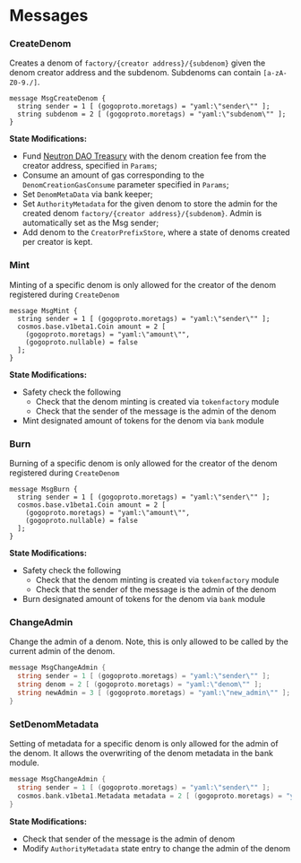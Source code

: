 # Messages

### CreateDenom
Creates a denom of `factory/{creator address}/{subdenom}` given the denom creator address and the subdenom. Subdenoms can contain `[a-zA-Z0-9./]`.
``` {.go}
message MsgCreateDenom {
  string sender = 1 [ (gogoproto.moretags) = "yaml:\"sender\"" ];
  string subdenom = 2 [ (gogoproto.moretags) = "yaml:\"subdenom\"" ];
}
```

**State Modifications:**
- Fund [Neutron DAO Treasury](http://localhost:3000/neutron/dao/overview) with the denom creation fee from the creator address, specified in `Params`; 
- Consume an amount of gas corresponding to the `DenomCreationGasConsume` parameter specified in `Params`;
- Set `DenomMetaData` via bank keeper;
- Set `AuthorityMetadata` for the given denom to store the admin for the created denom `factory/{creator address}/{subdenom}`. Admin is automatically set as the Msg sender;
- Add denom to the `CreatorPrefixStore`, where a state of denoms created per creator is kept.

### Mint
Minting of a specific denom is only allowed for the creator of the denom registered during `CreateDenom`
``` {.go}
message MsgMint {
  string sender = 1 [ (gogoproto.moretags) = "yaml:\"sender\"" ];
  cosmos.base.v1beta1.Coin amount = 2 [
    (gogoproto.moretags) = "yaml:\"amount\"",
    (gogoproto.nullable) = false
  ];
}
```

**State Modifications:**
- Safety check the following
  - Check that the denom minting is created via `tokenfactory` module
  - Check that the sender of the message is the admin of the denom
- Mint designated amount of tokens for the denom via `bank` module



### Burn
Burning of a specific denom is only allowed for the creator of the denom registered during `CreateDenom`
``` {.go}
message MsgBurn {
  string sender = 1 [ (gogoproto.moretags) = "yaml:\"sender\"" ];
  cosmos.base.v1beta1.Coin amount = 2 [
    (gogoproto.moretags) = "yaml:\"amount\"",
    (gogoproto.nullable) = false
  ];
}
```

**State Modifications:**
- Safety check the following
  - Check that the denom minting is created via `tokenfactory` module
  - Check that the sender of the message is the admin of the denom
- Burn designated amount of tokens for the denom via `bank` module



### ChangeAdmin
Change the admin of a denom. Note, this is only allowed to be called by the current admin of the denom.

```go
message MsgChangeAdmin {
  string sender = 1 [ (gogoproto.moretags) = "yaml:\"sender\"" ];
  string denom = 2 [ (gogoproto.moretags) = "yaml:\"denom\"" ];
  string newAdmin = 3 [ (gogoproto.moretags) = "yaml:\"new_admin\"" ];
}
```



### SetDenomMetadata
Setting of metadata for a specific denom is only allowed for the admin of the denom.
It allows the overwriting of the denom metadata in the bank module.

```go
message MsgChangeAdmin {
  string sender = 1 [ (gogoproto.moretags) = "yaml:\"sender\"" ];
  cosmos.bank.v1beta1.Metadata metadata = 2 [ (gogoproto.moretags) = "yaml:\"metadata\"", (gogoproto.nullable)   = false ];
}
```

**State Modifications:**

- Check that sender of the message is the admin of denom
- Modify `AuthorityMetadata` state entry to change the admin of the denom